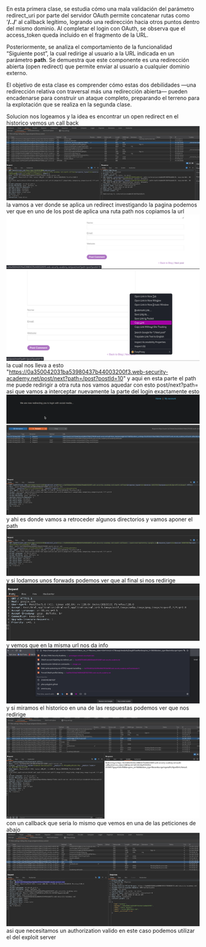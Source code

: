 En esta primera clase, se estudia cómo una mala validación del parámetro redirect_uri por parte del servidor OAuth permite concatenar rutas como ‘**/../**‘ al callback legítimo, logrando una redirección hacia otros puntos dentro del mismo dominio. Al completar el login con OAuth, se observa que el access_token queda incluido en el fragmento de la URL.

Posteriormente, se analiza el comportamiento de la funcionalidad “Siguiente post”, la cual redirige al usuario a la URL indicada en un parámetro **path**. Se demuestra que este componente es una redirección abierta (open redirect) que permite enviar al usuario a cualquier dominio externo.

El objetivo de esta clase es comprender cómo estas dos debilidades —una redirección relativa con traversal más una redirección abierta— pueden encadenarse para construir un ataque completo, preparando el terreno para la explotación que se realiza en la segunda clase.

Solucion
nos logeamos y la idea es encontrar un open redirect
en el historico vemos un call back
![Pasted_image_20250830012955.png](/Imagenes/Pasted_image_20250830012955.png)
la vamos a ver donde se aplica un redirect
investigando la pagina podemos ver que en uno de los post de aplica una ruta path
nos copiamos la url
![Pasted_image_20250830013114.png](/Imagenes/Pasted_image_20250830013114.png)
![Pasted_image_20250830013131.png](/Imagenes/Pasted_image_20250830013131.png)
la cual nos lleva a esto "https://0a350042031ba53980437b44003200f3.web-security-academy.net/post/next?path=/post?postId=10"
y aqui en esta parte el path me puede redirigir a otra ruta
nos vamos aquedar con esto
post/next?path=
asi que vamos a interceptar nuevamente la parte del login exactamente esto
![Pasted_image_20250830013714.png](/Imagenes/Pasted_image_20250830013714.png)
![Pasted_image_20250830013826.png](/Imagenes/Pasted_image_20250830013826.png)
y ahi es donde vamos a retroceder algunos directorios y vamos aponer el path
![Pasted_image_20250830014045.png](/Imagenes/Pasted_image_20250830014045.png)
y si lodamos unos forwads podemos ver que al final si nos redirige
![Pasted_image_20250830014126.png](/Imagenes/Pasted_image_20250830014126.png)
y vemos que en la misma url nos da info
![Pasted_image_20250830014207.png](/Imagenes/Pasted_image_20250830014207.png)
y si miramos el historico en una de las respuestas podemos ver que nos redirige
![Pasted_image_20250830014510.png](/Imagenes/Pasted_image_20250830014510.png)
con un callback que seria lo mismo que vemos en una de las peticiones de abajo
![Pasted_image_20250830014603.png](/Imagenes/Pasted_image_20250830014603.png)
asi que necesitamos un authorization valido en este caso podemos utilizar el del exploit server

